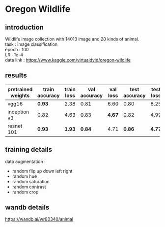 # Oregon Wildlife
## introduction
Wildlife image collection with 14013 image and 20 kinds of animal.  
task : image classification  
epoch : 100  
LR : 1e-4  
data link : https://www.kaggle.com/virtualdvid/oregon-wildlife   
## results 
pretrained weights | train accuracy | train loss | val accuracy | val loss | test accuracy | test loss 
--- | --- | --- | --- |--- |--- |--- 
vgg16 | **0.93** | 2.38 | 0.81 | 6.60 | 0.80 | 8.25
inception v3 | 0.82 | 4.63 | 0.83 | **4.67** | 0.82 | 4.99
resnet 101 | **0.93** | **1.93** | **0.84** | 4.71 | **0.86** | **4.77**
## training details
data augmentation : 
- random flip up down left right
- random hue
- random saturation
- random contrast
- random crop
## wandb details
https://wandb.ai/wr80340/animal
